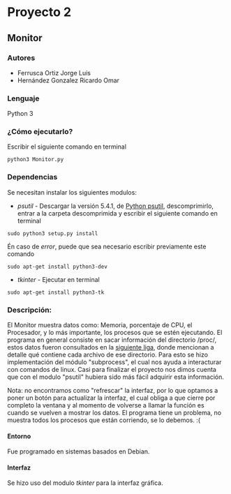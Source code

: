 # Proyecto 2
## Monitor

### Autores
* Ferrusca Ortiz Jorge Luis
* Hernández Gonzalez Ricardo Omar

### Lenguaje

Python 3

### ¿Cómo ejecutarlo?

Escribir el siguiente comando en terminal

```
python3 Monitor.py
```

### Dependencias

Se necesitan instalar los siguientes modulos:

* *psutil* - Descargar la versión 5.4.1, de [Python psutil](https://pypi.python.org/pypi?:action=display&name=psutil#downloads), descomprimirlo, entrar a la carpeta descomprimida y escribir el siguiente comando en terminal

```
sudo python3 setup.py install
```

Én caso de *error*, puede que sea necesario escribir previamente este comando

```
sudo apt-get install python3-dev
```

* *tkinter* - Ejecutar en terminal

```
sudo apt-get install python3-tk
```

### Descripción:

El Monitor muestra datos como: Memoria, porcentaje de CPU, el Procesador, y lo más importante, los procesos que se estén ejecutando. El programa en general consiste en sacar información del directorio /proc/, estos datos fueron consultados en la [siguiente liga](http://web.mit.edu/rhel-doc/4/RH-DOCS/rhel-rg-es-4/ch-proc.html), donde mencionan a detalle qué contiene cada archivo de ese directorio. Para esto se hizo implementación del módulo "subprocess", el cual nos ayuda a interacturar con comandos de linux. Casi para finalizar el proyecto nos dimos cuenta que con el modulo "psutil" hubiera sido más fácil adquirir esta información.

Nota: no encontramos como "refrescar" la interfaz, por lo que optamos a poner un botón para actualizar la interfaz, el cual obliga a que cierre por completo la ventana y al momento de volverse a llamar la función es cuando se vuelven a mostrar los datos.
El programa tiene un problema, no muestra todos los procesos que están corriendo, se lo debemos. :(

#### Entorno
Fue programado en sistemas basados en Debian.

#### Interfaz
Se hizo uso del modulo *tkinter* para la interfaz gráfica.
